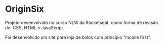 # OriginSix

Projeto desenvolvido no curso NLW da Rocketseat, como forma de revisão de: CSS, HTML e JavaScript.

Foi desenvolvido um site para loja de bolos com princípio "mobile first".